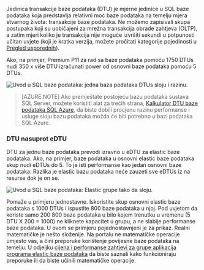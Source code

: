 Jedinica transakcije baze podataka (DTU) je mjerne jedinice u SQL baze podataka koja predstavlja relativni moć baze podataka na temelju mjera stvarnog života: transakcije baze podataka. Ne možemo zapisivali skupa postupaka koji su uobičajeni za mrežna transakcija obrade zahtjeva (OLTP), a zatim mjeri koliko je transakcija nije moguće izvršiti sekundi u potpunosti učitan uvjete (koji je kratka verzija, možete pročitati kategorije pojedinosti u [Pregled usporednih](../articles/sql-database/sql-database-benchmark-overview.md)). 

Ako, na primjer, Premium P11 za rad sa baze podataka pomoću 1750 DTUs nudi 350 x više DTU izračunati power od osnovni baze podataka pomoću 5 DTUs. 

![Uvod u SQL baze podataka: jedna baza podataka DTUs sloju i razinu.](./media/sql-database-understanding-dtus/single_db_dtus.png)

>[AZURE.NOTE] Ako premještate postojeću bazu podataka sustava SQL Server, možete koristiti alat za trećih strana, [Kalkulator DTU baze podataka SQL Azure](http://dtucalculator.azurewebsites.net/), da biste dobili procjenu razinu performanse i usluge sloju bazu podataka možda će biti potrebno u bazi podataka SQL Azure.

### <a name="dtu-vs-edtu"></a>DTU nasuprot eDTU

DTU za jednu baze podataka prevodi izravno u eDTU za elastic baze podataka. Ako, na primjer, baze podataka u osnovni elastic baze podataka skup nudi eDTUs do 5. To je isti performanse kao jedan osnovni baze podataka. Razlika je elastic bazu podataka neće zauzeti sve eDTUs iz na resurse dok je on se. 

![Uvod u SQL baze podataka: Elastic grupe tako da sloju.](./media/sql-database-understanding-dtus/sqldb_elastic_pools.png)

Pomaže u primjeru jednostavne. Iskoristite skup osnovni elastic baze podataka s 1000 DTUs i ispustite 800 baze podataka u njoj. Pod uvjetom da koriste samo 200 800 baze podataka u bilo kojem trenutku u vremenu (5 DTU X 200 = 1000) ne kliknete kapacitet u grupu, a ne slabije performanse baze podataka. U ovom se primjeru pojednostavnjeni je za prikaz. Realni matematičke je nešto složenije. Na portalu ne matematičke operacije umjesto vas, a čini preporuke korištenje povijesne baze podataka na temelju. U odjeljku [cijena i performanse zahtjevi za grupe aplikacija programa elastic baze podataka](../articles/sql-database/sql-database-elastic-pool-guidance.md) da biste saznali kako funkcioniraju preporuke ili da biste učinili matematičke operacije. 
